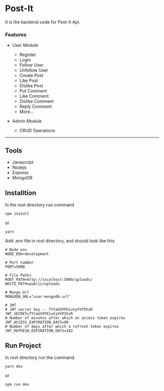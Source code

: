 # Post-It
It is the backend code for Post-It Api.

### Features
- User Module
  - Register
  - Login
  - Follow User
  - Unfollow User
  - Create Post
  - Like Post
  - Dislike Post
  - Put Comment
  - Like Comment
  - Dislike Comment
  - Reply Comment
  - More...

- Admin Module
  - CRUD Operations
---
## Tools
- Javascript
- Nodejs
- Express
- MongoDB
## Installtion
In the root directory run command
```
npm install
```
or
```
yarn
```
Add .env file in root directory, and should look like this
```
# Node env
NODE_ENV=development

# Port number
PORT=5000

# File Paths
ROOT_PATH=http://localhost:5000/uploads/
WRITE_PATH=public/uploads

# Mongo Url
MONGODB_URL="user-mongodb-url"

# JWT
# JWT secret key -- TYtaGSPFKiutyVtPIhzR
JWT_SECRET=TYtaGSPFKiutyVtPIhzR
# Number of minutes after which an access token expires
JWT_ACCESS_EXPIRATION_DAYS=90
# Number of days after which a refresh token expires
JWT_REFRESH_EXPIRATION_DAYS=182
```
## Run Project
In root directory run the command.
```
yarn dev
```
or
```
npm run dev
```
